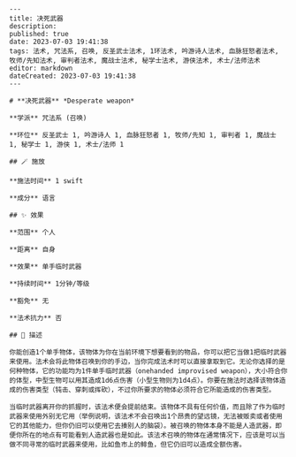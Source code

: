 
    ---
    title: 决死武器
    description: 
    published: true
    date: 2023-07-03 19:41:38
    tags: 法术, 咒法系, 召唤, 反圣武士法术, 1环法术, 吟游诗人法术, 血脉狂怒者法术, 牧师/先知法术, 审判者法术, 魔战士法术, 秘学士法术, 游侠法术, 术士/法师法术
    editor: markdown
    dateCreated: 2023-07-03 19:41:38
    ---

    # **决死武器** *Desperate weapon*

    **学派** 咒法系 (召唤) 

    **环位** 反圣武士 1, 吟游诗人 1, 血脉狂怒者 1, 牧师/先知 1, 审判者 1, 魔战士 1, 秘学士 1, 游侠 1, 术士/法师 1

    ## 🪄 施放

    **施法时间** 1 swift

    **成分** 语言

    ## ✨ 效果  

    **范围** 个人

    **距离** 自身 

    **效果** 单手临时武器 

    **持续时间** 1分钟/等级 

    **豁免** 无

    **法术抗力** 否

    ## 📖 描述

    你能创造1个单手物体，该物体为你在当前环境下想要看到的物品，你可以把它当做1把临时武器来使用。法术会将此物体召唤到你的手边，当你完成法术时可以直接拿取到它。无论你选择的是何种物体，它的功能均为1件单手临时武器（onehanded improvised weapon），大小符合你的体型，中型生物可以用其造成1d6点伤害（小型生物则为1d4点）。你要在施法时选择该物体造成的伤害类型（钝击、穿刺或挥砍），不过你所要求的物体必须符合它所能造成的伤害类型。

    当临时武器离开你的抓握时，该法术便会提前结束。该物体不具有任何价值，而且除了作为临时武器来使用外别无它用（举例说明，该法术不会召唤出1个昂贵的望远镜，无法被贩卖或者使用它的其他能力，但你仍旧可以使用它去揍别人的脑袋）。被召唤的物体本身不能是人造武器，即便你所在的地点有可能看到人造武器也是如此。该法术召唤的物体在通常情况下，应该是可以当做不同寻常的临时武器来使用，比如鱼市上的鲱鱼，但它仍旧可以造成全额伤害。
    